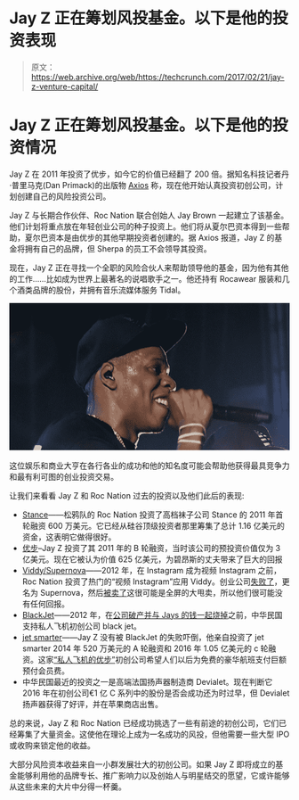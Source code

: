 # Jay Z 正在筹划风投基金。以下是他的投资表现

> 原文：<https://web.archive.org/web/https://techcrunch.com/2017/02/21/jay-z-venture-capital/>

# Jay Z 正在筹划风投基金。以下是他的投资情况

Jay Z 在 2011 年投资了优步，如今它的价值已经翻了 200 倍。据知名科技记者丹·普里马克(Dan Primack)的出版物 [Axios](https://web.archive.org/web/20230323192238/https://www.axios.com/jay-z-is-launching-a-vc-fund-2276155599.html) 称，现在他开始认真投资初创公司，计划创建自己的风险投资公司。

Jay Z 与长期合作伙伴、Roc Nation 联合创始人 Jay Brown 一起建立了该基金。他们计划将重点放在年轻创业公司的种子投资上。他们将从夏尔巴资本得到一些帮助，夏尔巴资本是由优步的其他早期投资者创建的。据 Axios 报道，Jay Z 的基金将拥有自己的品牌，但 Sherpa 的员工不会领导其投资。

现在，Jay Z 正在寻找一个全职的风险合伙人来帮助领导他的基金，因为他有其他的工作……比如成为世界上最著名的说唱歌手之一。他还持有 Rocawear 服装和几个酒类品牌的股份，并拥有音乐流媒体服务 Tidal。

![TIDAL X: Jay-Z B-sides in NYC](img/94ba8f55123abf611e9bdfe6e276a685.png)

这位娱乐和商业大亨在各行各业的成功和他的知名度可能会帮助他获得最具竞争力和最有利可图的创业投资交易。

让我们来看看 Jay Z 和 Roc Nation 过去的投资以及他们此后的表现:

*   [Stance](https://web.archive.org/web/20230323192238/https://www.crunchbase.com/organization/stance#/entity)——松鸦队的 Roc Nation 投资了高档袜子公司 Stance 的 2011 年首轮融资 600 万美元。它已经从硅谷顶级投资者那里筹集了总计 1.16 亿美元的资金，这表明它做得很好。
*   [优步](https://web.archive.org/web/20230323192238/https://www.crunchbase.com/organization/uber)–Jay Z 投资了其 2011 年的 B 轮融资，当时该公司的预投资价值仅为 3 亿美元。现在它被认为价值 625 亿美元，为碧昂斯的丈夫带来了巨大的回报
*   [Viddy/Supernova](https://web.archive.org/web/20230323192238/https://www.crunchbase.com/organization/wearesupernova#/entity)——2012 年，在 Instagram 成为视频 Instagram 之前，Roc Nation 投资了热门的“视频 Instagram”应用 Viddy。创业公司[失败了](https://web.archive.org/web/20230323192238/https://techcrunch.com/2014/11/04/viddy-once-touted-as-the-instagram-for-video-will-shut-down-on-december-15/)，更名为 Supernova，然后[被卖了](https://web.archive.org/web/20230323192238/https://thenextweb.com/insider/2014/01/15/fullscreen-acquires-supernova-newly-rebranded-viddy-video-sharing-service/#.tnw_hUycLgEq)这很可能是全屏的大甩卖，所以他们很可能没有任何回报。
*   [BlackJet](https://web.archive.org/web/20230323192238/https://www.crunchbase.com/organization/blackjet#/entity)——2012 年，在[公司破产并与 Jays 的钱一起烧掉](https://web.archive.org/web/20230323192238/http://www.vanityfair.com/news/2016/05/blackjet-private-jet-start-up-shutting-down)之前，中华民国支持私人飞机初创公司 black jet。
*   [jet smarter](https://web.archive.org/web/20230323192238/https://www.crunchbase.com/organization/jetsmarter)——Jay Z 没有被 BlackJet 的失败吓倒，他亲自投资了 jet smarter 2014 年 520 万美元的 A 轮融资和 2016 年 1.05 亿美元的 c 轮融资。这家[“私人飞机的优步”](https://web.archive.org/web/20230323192238/https://techcrunch.com/2016/12/12/jay-z-backed-jetsmarter-raises-105-million-to-become-uber-for-private-jets/)初创公司希望人们以后为免费的豪华航班支付巨额预付会员费。
*   中华民国最近的投资之一是高端法国扬声器制造商 Devialet。现在判断它 2016 年在初创公司€1 亿 C 系列中的股份是否会成功还为时过早，但 Devialet 扬声器获得了好评，并在苹果商店出售。

总的来说，Jay Z 和 Roc Nation 已经成功挑选了一些有前途的初创公司，它们已经筹集了大量资金。这使他在理论上成为一名成功的风投，但他需要一些大型 IPO 或收购来锁定他的收益。

大部分风险资本收益来自一小群发展壮大的初创公司。如果 Jay Z 即将成立的基金能够利用他的品牌专长、推广影响力以及创始人与明星结交的愿望，它或许能够从这些未来的大片中分得一杯羹。